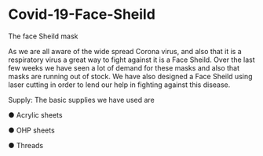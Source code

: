 # Covid-19-Face-Sheild
The face Sheild mask


As we are all aware of the wide spread Corona virus, and also that it is a respiratory virus a
great way to fight against it is a Face Sheild. Over the last few weeks we have seen a lot of
demand for these masks and also that masks are running out of stock. We have also
designed a Face Sheild using laser cutting in order to lend our help in fighting against this
disease.


Supply:
The basic supplies we have used are

● Acrylic sheets

● OHP sheets

● Threads
